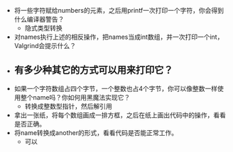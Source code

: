 - 将一些字符赋给numbers的元素，之后用printf一次打印一个字符，你会得到什么编译器警告？
  - 隐式类型转换
- 对names执行上述的相反操作，把names当成int数组，并一次打印一个int，Valgrind会提示什么？
- 有多少种其它的方式可以用来打印它？
  - 
- 如果一个字符数组占四个字节，一个整数也占4个字节，你可以像整数一样使用整个name吗？你如何用黑魔法实现它？
  -  转换成整数型指针，然后解引用
- 拿出一张纸，将每个数组画成一排方框，之后在纸上画出代码中的操作，看看是否正确。
- 将name转换成another的形式，看看代码是否能正常工作。
  - 可以
